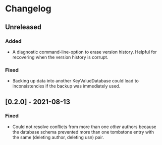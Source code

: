 # Changelog

## Unreleased

### Added

- A diagnostic command-line-option to erase version history. Helpful for recovering when the version history is corrupt.

### Fixed

- Backing up data into another KeyValueDatabase could lead to inconsistencies if the backup was immediately used.

## [0.2.0] - 2021-08-13

### Fixed

- Could not resolve conflicts from more than one *other* authors because the database schema prevented more than one tombstone entry with the same (deleting author, deleting usn) pair.